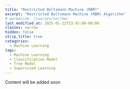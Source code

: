 ```yaml
---
title: "Restricted Boltzmann Machine (RBM)"
excerpt: "Restricted Boltzmann Machine (RBM) Algorithm"
# permalink: /courses/nn/rbm/
last_modified_at: 2025-01-22T23:45:00-00:00
classes: narrow
hidden: false
strip_title: true
categories:
  - Machine Learning
tags: 
  - Machine Learning
  - Classification Model
  - Tree Model
  - Supervised Learning
---
```

Content will be added soon